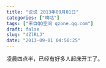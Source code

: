 ```yaml
---
title: "说说 2013年09月01日"
categories: ["嘀咕"]
tags: ["来自QQ空间 qzone.qq.com"]
draft: false
slug: "dZlRLJ"
date: "2013-09-01 04:50:25"
---
```


凌晨四点半，已经有好多人起床开工了。
